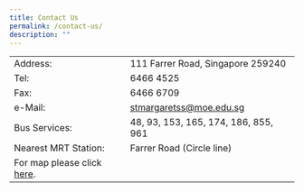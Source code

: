 ```yaml
---
title: Contact Us
permalink: /contact-us/
description: ""
---
```

| | |
| --- | --- |
| Address: | 111 Farrer Road, Singapore 259240
| Tel: | 6466 4525 | 
| Fax: | 6466 6709 |
| e-Mail: | [stmargaretss@moe.edu.sg](mailto:stmargaretss@moe.edu.sg) |
| Bus Services: | 48, 93, 153, 165, 174, 186, 855, 961 |
| Nearest MRT Station: | Farrer Road (Circle line) |
| For map please click [here](http://www.streetdirectory.com/sg/saint-margarets/111-farrer-road-259240/7485_27076.html). | |